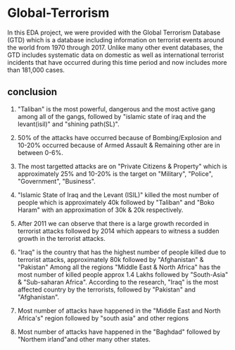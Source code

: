 # Global-Terrorism
In this EDA project, we were provided with the Global Terrorism Database (GTD) which is a database including information on terrorist events around the world from 1970 through 2017. Unlike many other event databases, the GTD includes systematic data on domestic as well as international terrorist incidents that have occurred during this time period and now includes more than 181,000 cases.

## conclusion
1. "Taliban" is the most powerful, dangerous and the most active gang among all of the gangs, followed by "islamic state of iraq and the levant(isil)" and "shining path(SL)".

2. 50% of the attacks have occurred because of Bombing/Explosion and 10-20% occurred because of Armed Assault & Remaining other are in between 0-6%.

3. The most targetted attacks are on "Private Citizens & Property" which is approximately 25% and 10-20% is the target on "Military", "Police", "Government", "Business".

4. "Islamic State of Iraq and the Levant (ISIL)" killed the most number of people which is approximately 40k followed by "Taliban" and "Boko Haram" with an approximation of 30k & 20k respectively.

5. After 2011 we can observe that there is a large growth recorded in terrorist attacks followed by 2014 which appears to witness a sudden growth in the terrorist attacks.

6. "Iraq" is the country that has the highest number of people killed due to terrorist attacks, approximately 80k followed by "Afghanistan" & "Pakistan"
Among all the regions "Middle East & North Africa" has the most number of killed people approx 1.4 Lakhs followed by "South-Asia" & "Sub-saharan Africa".
According to the research, "Iraq" is the most affected country by the terrorists, followed by "Pakistan" and "Afghanistan".

7. Most number of attacks have happened in the "Middle East and North Africa's" region followed by "south asia" and other regions
8. Most number of attacks have happened in the "Baghdad" followed by "Northem irland"and other many other states.
